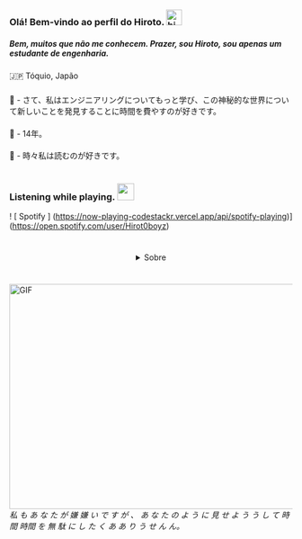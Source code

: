 

### Olá! Bem-vindo ao perfil do Hiroto. <img src = "https://cdn.discordapp.com/attachments/750576652290883584/800922070635642900/733558500575281204.gif" width = "28px" alt = "hi">

##### Bem, muitos que não me conhecem. Prazer, sou Hiroto, sou apenas um estudante de engenharia.

### 
 🇯🇵 Tóquio, Japão
#####
📓 - さて、私はエンジニアリングについてもっと学び、この神秘的な世界について新しいことを発見することに時間を費やすのが好きです。
####
🖤 - 14年。
####
🔖 - 時々私は読むのが好きです。
#



###  Listening while playing. <img src = "https://cdn.discordapp.com/attachments/750576652290883584/796410290484805642/fogorainbow_midnight.gif" height = "30px" width = "30px" />  

! [ Spotify ] (https://now-playing-codestackr.vercel.app/api/spotify-playing)] (https://open.spotify.com/user/Hirot0boyz)
#

<details style = 'text-align: center;' align = 'center'> <summary> Sobre </summary>
#
! [ Estatísticas do github de Anurag ] (https://github-readme-stats.vercel.app/api?username=Hirotooz&show_icons=true&theme=radical)
</details>

#

<img align = "right" alt = "GIF" height = "400" width = "800" src = "https://github.com/hirot0boyz/image/blob/main/tumblr_psa72bs62w1upcvga_540.gif" /> <br>

###### 私 も あ な た が 嫌 嫌 い で す が 、 あ な た の よ う に 見 せ よ う う し て 時間 時間 を 無 駄 に し た く あ あ り う せ ん ん。
